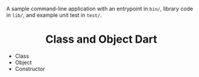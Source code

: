 A sample command-line application with an entrypoint in `bin/`, library code
in `lib/`, and example unit test in `test/`.

<h1 align="center">Class and Object Dart</h1>

- Class
- Object
- Constructor
